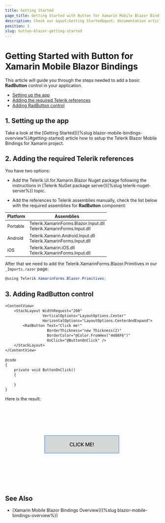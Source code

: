 ```yaml
---
title: Getting Started
page_title: Getting Started with Button for Xamarin Mobile Blazor Bindings
description: Check our &quot;Getting Started&quot; documentation article for Telerik Button control for Xamarin Mobile Blazor Bindings.
position: 1
slug: button-blazor-getting-started
---
```


# Getting Started with Button for Xamarin Mobile Blazor Bindings

This article will guide you through the steps needed to add a basic **RadButton** control in your application.

* [Setting up the app](#1-setting-up-the-app)
* [Adding the required Telerik references](#2-adding-the-required-telerik-references)
* [Adding RadButton control](#3-adding-radbutton-control)

## 1. Setting up the app

Take a look at the [Getting Started]({%slug blazor-mobile-bindings-overview%}#getting-started) article how to setup the Telerik Blazor Mobile Bindings for Xamarin project.

## 2. Adding the required Telerik references

You have two options:

* Add the Telerik.UI.for.Xamarin.Blazor Nuget package following the instructions in [Telerik NuGet package server]({%slug telerik-nuget-server%}) topic.

* Add the references to Telerik assemblies manually, check the list below with the required assemblies for **RadButton** component:

| Platform | Assemblies |
| -------- | ---------- |
| Portable | Telerik.XamarinForms.Blazor.Input.dll<br/>Telerik.XamarinForms.Input.dll |
| Android  | Telerik.Xamarin.Android.Input.dll<br/>Telerik.XamarinForms.Input.dll |
| iOS      | Telerik.Xamarin.iOS.dll<br/>Telerik.XamarinForms.Input.dll |

After that we need to add the Telerik.XamarinForms.Blazor.Primitives in our `_Imports.razor` page:

```C#
@using Telerik.XamarinForms.Blazor.Primitives;
```

## 3. Adding RadButton control

```
<ContentView>
    <StackLayout WidthRequest="200"
                 VerticalOptions="LayoutOptions.Center"
                 HorizontalOptions="LayoutOptions.CenterAndExpand">
        <RadButton Text="Click me!"
                   BorderThickness="new Thickness(2)"
                   BorderColor="@Color.FromHex("4488F6")"
                   OnClick="@ButtonOnClick" />
    </StackLayout>
</ContentView>

@code 
{
    private void ButtonOnClick()
    {

    }
}
```

Here is the result:

![Button Getting Started Example](images/button-overview.png)

## See Also

- [Xamarin Mobile Blazor Bindings Overview]({%slug blazor-mobile-bindings-overview%})